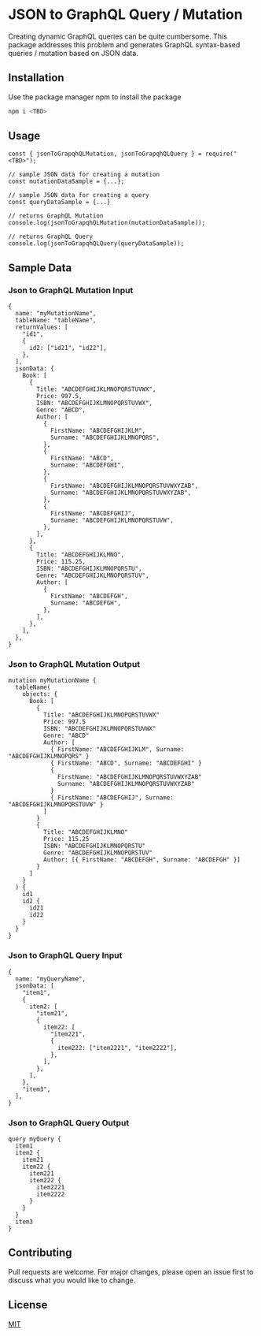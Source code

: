 # JSON to GraphQL Query / Mutation

Creating dynamic GraphQL queries can be quite cumbersome. This package addresses this problem and generates GraphQL syntax-based queries / mutation based on JSON data.

## Installation

Use the package manager npm to install the package


```bash
npm i <TBD>
```

## Usage

```nodejs
const { jsonToGrapqhQLMutation, jsonToGrapqhQLQuery } = require("<TBD>");

// sample JSON data for creating a mutation
const mutationDataSample = {...};

// sample JSON data for creating a query
const queryDataSample = {...}

// returns GraphQL Mutation
console.log(jsonToGrapqhQLMutation(mutationDataSample));

// returns GraphQL Query
console.log(jsonToGrapqhQLQuery(queryDataSample));

```
## Sample Data

### Json to GraphQL Mutation Input
```
{
  name: "myMutationName",
  tableName: "tableName",
  returnValues: [
    "id1",
    {
      id2: ["id21", "id22"],
    },
  ],
  jsonData: {
    Book: [
      {
        Title: "ABCDEFGHIJKLMNOPQRSTUVWX",
        Price: 997.5,
        ISBN: "ABCDEFGHIJKLMNOPQRSTUVWX",
        Genre: "ABCD",
        Author: [
          {
            FirstName: "ABCDEFGHIJKLM",
            Surname: "ABCDEFGHIJKLMNOPQRS",
          },
          {
            FirstName: "ABCD",
            Surname: "ABCDEFGHI",
          },
          {
            FirstName: "ABCDEFGHIJKLMNOPQRSTUVWXYZAB",
            Surname: "ABCDEFGHIJKLMNOPQRSTUVWXYZAB",
          },
          {
            FirstName: "ABCDEFGHIJ",
            Surname: "ABCDEFGHIJKLMNOPQRSTUVW",
          },
        ],
      },
      {
        Title: "ABCDEFGHIJKLMNO",
        Price: 115.25,
        ISBN: "ABCDEFGHIJKLMNOPQRSTU",
        Genre: "ABCDEFGHIJKLMNOPQRSTUV",
        Author: [
          {
            FirstName: "ABCDEFGH",
            Surname: "ABCDEFGH",
          },
        ],
      },
    ],
  },
}
```


### Json to GraphQL Mutation Output
```
mutation myMutationName {
  tableName(
    objects: {
      Book: [
        {
          Title: "ABCDEFGHIJKLMNOPQRSTUVWX"
          Price: 997.5
          ISBN: "ABCDEFGHIJKLMNOPQRSTUVWX"
          Genre: "ABCD"
          Author: [
            { FirstName: "ABCDEFGHIJKLM", Surname: "ABCDEFGHIJKLMNOPQRS" }
            { FirstName: "ABCD", Surname: "ABCDEFGHI" }
            {
              FirstName: "ABCDEFGHIJKLMNOPQRSTUVWXYZAB"
              Surname: "ABCDEFGHIJKLMNOPQRSTUVWXYZAB"
            }
            { FirstName: "ABCDEFGHIJ", Surname: "ABCDEFGHIJKLMNOPQRSTUVW" }
          ]
        }
        {
          Title: "ABCDEFGHIJKLMNO"
          Price: 115.25
          ISBN: "ABCDEFGHIJKLMNOPQRSTU"
          Genre: "ABCDEFGHIJKLMNOPQRSTUV"
          Author: [{ FirstName: "ABCDEFGH", Surname: "ABCDEFGH" }]
        }
      ]
    }
  ) {
    id1
    id2 {
      id21
      id22
    }
  }
}
```

### Json to GraphQL Query Input
```
{
  name: "myQueryName",
  jsonData: [
    "item1",
    {
      item2: [
        "item21",
        {
          item22: [
            "item221",
            {
              item222: ["item2221", "item2222"],
            },
          ],
        },
      ],
    },
    "item3",
  ],
}
```

### Json to GraphQL Query Output
```
query myQuery {
  item1
  item2 {
    item21
    item22 {
      item221
      item222 {
        item2221
        item2222
      }
    }
  }
  item3
}

```


## Contributing
Pull requests are welcome. For major changes, please open an issue first to discuss what you would like to change.

## License
[MIT](https://choosealicense.com/licenses/mit/)